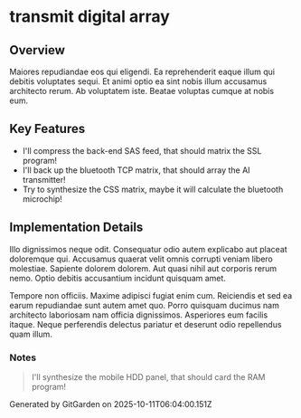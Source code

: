 # transmit digital array

## Overview
Maiores repudiandae eos qui eligendi. Ea reprehenderit eaque illum qui debitis voluptates sequi. Et animi optio ea sint nobis illum accusamus architecto rerum. Ab voluptatem iste. Beatae voluptas cumque at nobis eum.

## Key Features
- I'll compress the back-end SAS feed, that should matrix the SSL program!
- I'll back up the bluetooth TCP matrix, that should array the AI transmitter!
- Try to synthesize the CSS matrix, maybe it will calculate the bluetooth microchip!

## Implementation Details
Illo dignissimos neque odit. Consequatur odio autem explicabo aut placeat doloremque qui. Accusamus quaerat velit omnis corrupti veniam libero molestiae. Sapiente dolorem dolorem. Aut quasi nihil aut corporis rerum nemo. Optio debitis accusantium incidunt quisquam amet.
 Tempore non officiis. Maxime adipisci fugiat enim cum. Reiciendis et sed ea earum repudiandae sunt autem amet quo. Porro quisquam ducimus nam architecto laboriosam nam officia dignissimos. Asperiores eum facilis itaque. Neque perferendis delectus pariatur et deserunt odio repellendus quam illum.

### Notes
> I'll synthesize the mobile HDD panel, that should card the RAM program!

Generated by GitGarden on 2025-10-11T06:04:00.151Z